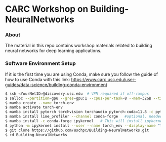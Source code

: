 # CARC Workshop on Building-NeuralNetworks

### About
The material in this repo contains workshop materials related to building neural networks for deep learning applications. 

### Software Environment Setup
If it is the first time you are using Conda, make sure you follow the guide of how to use Conda with this link: https://www.carc.usc.edu/user-guides/data-science/building-conda-environment
```bash
$ ssh <YourNetID>@discovery.usc.edu  # VPN required if off-campus
$ salloc --partition=gpu --gres=gpu:1 --cpus-per-task=8 --mem=32GB --time=1:00:00
$ mamba create --name torch-env
$ mamba activate torch-env
$ mamba install pytorch torchvision torchaudio pytorch-cuda=11.8 -c pytorch -c nvidia
$ mamba install line_profiler --channel conda-forge   #optional, needed if you want to use line_profiler function within your code
$ mamba install -c conda-forge ipykernel   # This will install ipykernel inside your Conda environment
$ python -m ipykernel install --user --name torch_env --display-name "torch_env"     #This will link your Conda environment to OpenonDemand Jupyter Notebook Kernel 
$ git clone https://github.com/uschpc/Building-NeuralNetworks.git
$ cd Building-NeuralNetworks
